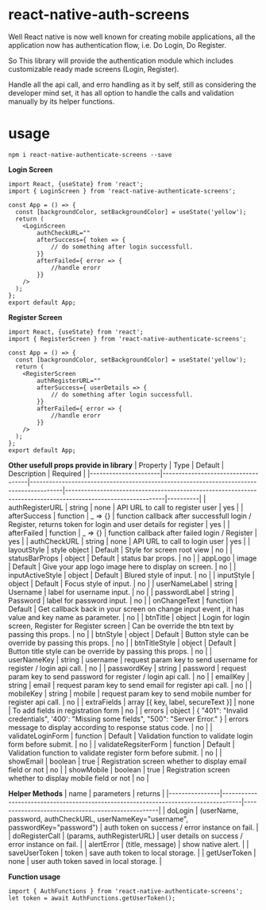# react-native-auth-screens
Well React native is now well known for creating mobile applications, all the application now has authentication flow, i.e. Do Login, Do Register.

So This library will provide the authentication module which includes customizable ready made screens (Login, Register).

Handle all the api call, and erro handling as it by self, still as considering the developer mind set, it has all option to handle the calls and validation manually by its helper functions.

# usage
`npm i react-native-authenticate-screens --save`

**Login Screen**
```
import React, {useState} from 'react';
import { LoginScreen } from 'react-native-authenticate-screens';

const App = () => {
  const [backgroundColor, setBackgroundColor] = useState('yellow');
  return (
    <LoginScreen
        authCheckURL=""
        afterSuccess={ token => {
            // do something after login successfull.          
        }}
        afterFailed={ error => {
            //handle erorr
        }}
    />
  );
};
export default App;
```

**Register Screen**
```
import React, {useState} from 'react';
import { RegisterScreen } from 'react-native-authenticate-screens';

const App = () => {
  const [backgroundColor, setBackgroundColor] = useState('yellow');
  return (
    <RegisterScreen
        authRegisterURL=""
        afterSuccess={ userDetails => {
            // do something after login successfull.          
        }}
        afterFailed={ error => {
            //handle erorr
        }}
    />
  );
};
export default App;
```

**Other usefull props provide in library**
| Property             | Type                               | Default                                                                                | Description                                                                                                 | Required |
|----------------------|------------------------------------|----------------------------------------------------------------------------------------|-------------------------------------------------------------------------------------------------------------|----------|
| authRegisterURL      | string                             | none                                                                                   | API URL to call to register user                                                                            | yes      |
| afterSuccess         | function                           | _ => {}                                                                                | function callback after successfull login / Register, returns token for login and user details for register | yes      |
| afterFailed          | function                           | _ => {}                                                                                | function callback after failed login / Register                                                             | yes      |
| authCheckURL         | string                             | none                                                                                   | API URL to call to login user                                                                               | yes      |
| layoutStyle          | style object                       | Default                                                                                | Style for screen root view                                                                                  | no       |
| statusBarProps       | object                             | Default                                                                                | status bar props.                                                                                           | no       |
| appLogo              | image                              | Default                                                                                | Give your app logo image here to display on screen.                                                         | no       |
| inputActiveStyle     | object                             | Default                                                                                | Blured style of input.                                                                                      | no       |
| inputStyle           | object                             | Default                                                                                | Focus style of input.                                                                                       | no       |
| userNameLabel        | string                             | Username                                                                               | label for username input.                                                                                   | no       |
| passwordLabel        | string                             | Password                                                                               | label for password input.                                                                                   | no       |
| onChangeText         | function                           | Default                                                                                | Get callback back in your screen on change input event , it has value and key name as parameter.            | no       |
| btnTitle             | object                             | Login for login screen, Register for Register screen                                   | Can be override the btn text by passing this props.                                                         | no       |
| btnStyle             | object                             | Default                                                                                | Button  style can be override by passing this props.                                                        | no       |
| btnTitleStyle        | object                             | Default                                                                                | Button title style can be override by passing this props.                                                   | no       |
| userNameKey          | string                             | username                                                                               | request param key to send username for register / login api call.                                           | no       |
| passwordKey          | string                             | password                                                                               | request param key to send password for register / login api call.                                           | no       |
| emailKey             | string                             | email                                                                                  | request param key to send email for register api call.                                                      | no       |
| mobileKey            | string                             | mobile                                                                                 | request param key to send mobile number for register api call.                                              | no       |
| extraFields          | array [{ key, label, secureText }] | none                                                                                   | To add fields in registration form                                                                          | no       |
| errors               | object                             | { "401": "Invalid credentials", '400': "Missing some fields", "500": "Server Error." } | errors message to display according to response status code.                                                | no       |
| validateLoginForm    | function                           | Default                                                                                | Validation function to validate login form before submit.                                                   | no       |
| validateRegsiterForm | function                           | Default                                                                                | Validation function to validate register form before submit.                                                | no       |
| showEmail            | boolean                            | true                                                                                   | Registration screen whether to display email field or not                                                   | no       |
| showMobile           | boolean                            | true                                                                                   | Registration screen whether to display mobile field or not                                                  | no       |

**Helper Methods**
| name           | parameters                                                                         | returns                                           |
|----------------|------------------------------------------------------------------------------------|---------------------------------------------------|
| doLogin        | (userName, password, authCheckURL, userNameKey="username", passwordKey="password") | auth token on success / error instance on fail.   |
| doRegisterCall | (params, authRegisterURL)                                                          | user details on success / error instance on fail. |
| alertError     | (title, message)                                                                   | show native alert.                                |
| saveUserToken  | token                                                                              | save auth token to local storage.                 |
| getUserToken   | none                                                                               | user auth token saved in local storage.           |

**Function usage**
```
import { AuthFunctions } from 'react-native-authenticate-screens';
let token = await AuthFunctions.getUserToken();
```